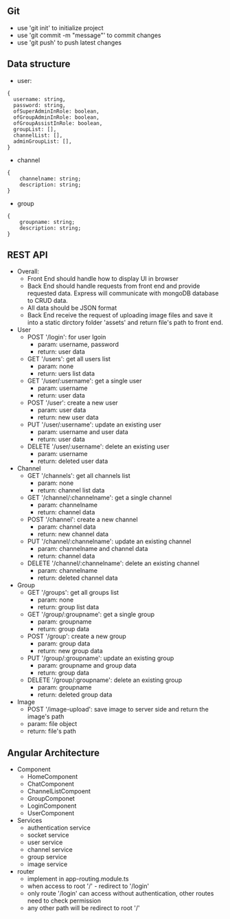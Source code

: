 ## Git
  - use 'git init' to initialize project
  - use 'git commit -m "message"' to commit changes
  - use 'git push' to push latest changes

## Data structure
- user:
```
{
  username: string,
  password: string,
  ofSuperAdminInRole: boolean,
  ofGroupAdminInRole: boolean,
  ofGroupAssistInRole: boolean,
  groupList: [],
  channelList: [],
  adminGroupList: [],
}
```
- channel
```
{
    channelname: string;
    description: string;
}
```
- group
```
{
    groupname: string;
    description: string;
}
```

## REST API
- Overall:
  -  Front End should handle how to display UI in browser
  -  Back End should handle requests from front end and provide requested data. Express will communicate with mongoDB database to CRUD data.
  -  All data should be JSON format
  -  Back End receive the request of uploading image files and save it into a static dirctory folder 'assets' and return file's path to front end.
- User
  - POST '/login': for user lgoin
    - param: username, password
    - return: user data
  - GET '/users': get all users list
    - param: none
    - return: uers list data
  - GET '/user/:username': get a single user
    - param: username
    - return: user data
  - POST '/user': create a new user
    - param: user data
    - return: new user data
  - PUT '/user/:username': update an existing user
    - param: username and user data
    - return: user data
  - DELETE '/user/:username': delete an existing user
    - param: username
    - return: deleted user data
- Channel
  - GET '/channels': get all channels list
    - param: none
    - return: channel list data
  - GET '/channel/:channelname': get a single channel
    - param: channelname
    - return: channel data
  - POST '/channel': create a new channel
    - param: channel data
    - return: new channel data
  - PUT '/channel/:channelname': update an existing channel
    - param: channelname and channel data
    - return: channel data
  - DELETE '/channel/:channelname': delete an existing channel
    - param: channelname
    - return: deleted channel data
- Group
  - GET '/groups': get all groups list
    - param: none
    - return: group list data
  - GET '/group/:groupname': get a single group
    - param: groupname
    - return: group data
  - POST '/group': create a new group
    - param: group data
    - return: new group data
  - PUT '/group/:groupname': update an existing group
    - param: groupname and group data
    - return: group data
  - DELETE '/group/:groupname': delete an existing group
    - param: groupname
    - return: deleted group data
- Image
    - POST '/image-upload': save image to server side and return the image's path
    - param: file object
    - return: file's path
    
## Angular Architecture
- Component
  - HomeComponent
  - ChatComponent
  - ChannelListCompoent
  - GroupComponet
  - LoginComponent
  - UserComponent
- Services
  - authentication service
  - socket service
  - user service
  - channel service
  - group service
  - image service
- router
  - implement in app-routing.module.ts
  - when access to root '/' - redirect to '/login'
  - only route '/login' can access without authentication, other routes need to check permission
  - any other path will be redirect to root '/'
  
